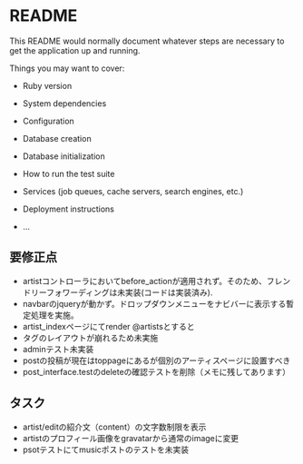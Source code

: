 # README

This README would normally document whatever steps are necessary to get the
application up and running.

Things you may want to cover:

* Ruby version

* System dependencies

* Configuration

* Database creation

* Database initialization

* How to run the test suite

* Services (job queues, cache servers, search engines, etc.)

* Deployment instructions

* ...

## 要修正点
- artistコントローラにおいてbefore_actionが適用されず。そのため、フレンドリーフォワーディングは未実装(コードは実装済み).
- navbarのjqueryが動かず。ドロップダウンメニューをナビバーに表示する暫定処理を実施。
- artist_indexページにてrender @artistsとすると<li>タグのレイアウトが崩れるため未実施
- adminテスト未実装
- postの投稿が現在はtoppageにあるが個別のアーティスページに設置すべき
- post_interface.testのdeleteの確認テストを削除（メモに残してあります）

## タスク
- artist/editの紹介文（content）の文字数制限を表示
- artistのプロフィール画像をgravatarから通常のimageに変更
- psotテストにてmusicポストのテストを未実装 